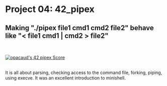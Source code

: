 # Project 04: 42_pipex

## Making "./pipex file1 cmd1 cmd2 file2" behave like "&lt; file1 cmd1 | cmd2 > file2"
</br>

[![opacaud's 42 pipex Score](https://badge42.vercel.app/api/v2/cl2g6sk3a013609l6l237136q/project/2247676)](https://github.com/JaeSeoKim/badge42)
</br>
</br>

It is all about parsing, checking access to the command file, forking, piping, using execve.
It was an excellent introduction to minishell.
